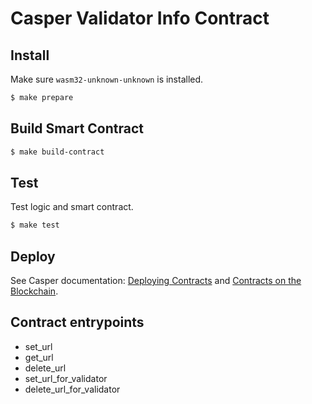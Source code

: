 # Casper Validator Info Contract

## Install
Make sure `wasm32-unknown-unknown` is installed.
```bash
$ make prepare
```

## Build Smart Contract
```bash
$ make build-contract
```

## Test
Test logic and smart contract.
```bash
$ make test
```

## Deploy

See Casper documentation: [Deploying Contracts](https://docs.casperlabs.io/en/latest/dapp-dev-guide/deploying-contracts.html) and [Contracts on the Blockchain](https://docs.casperlabs.io/en/latest/dapp-dev-guide/calling-contracts.html).

## Contract entrypoints

- set_url
- get_url
- delete_url
- set_url_for_validator
- delete_url_for_validator
